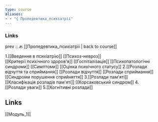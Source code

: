 ```yaml
---
type: course
aliases: 
- - "{ Пропедевтика_психіатрії"
---
```

### Links
prev :: 🔙 [[Пропедевтика_психіатрії | back to course]]

1.[[Введення в психіатрію]]
	[[Психоз-невроз]]  
	[[Критерії психічного здоров'я]]
	[[Госпіталізація]]
	[[Психопатологічні синдроми]]
	[[Симптоми]]
	[[Оцінка психічного статусу]]
2.[[Розлади відчуття та сприймання]]
	[[Розлади відчуття]]
	[[Розлади сприймання]]
	[[Синдроми порушення сприйняття]]
3.[[Розлади пам'яті]]
	[[Класифікація розладів пам'яті]]
	[[Корсаковський синдром]]
4.[[Розлади уваги]]
5.[[Когнітивні розлади]]
	


## Links
[[Модуль_1]]